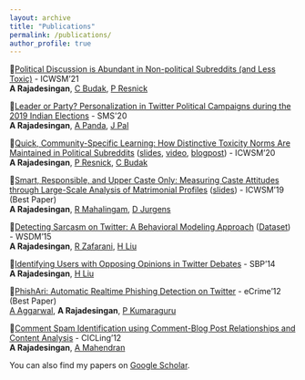 ```yaml
---
layout: archive
title: "Publications"
permalink: /publications/
author_profile: true
---
```


:pushpin:[Political Discussion is Abundant in Non-political Subreddits (and Less Toxic)](https://ashwin-r.github.io/files/icwsm_2021_political_in_nonpolitical___authorcopy.pdf) - ICWSM’21<br/>
**A Rajadesingan**, [C Budak](http://cbudak.com/index.html), [P Resnick](http://presnick.people.si.umich.edu/)


:pushpin:[Leader or Party? Personalization in Twitter Political Campaigns during the 2019 Indian Elections](https://ashwin-r.github.io/files/sms_2020_personalization_final.pdf) - SMS'20<br/>
**A Rajadesingan**, [A Panda](https://anmolpanda.github.io/), [J Pal](http://joyojeet.people.si.umich.edu/)

:pushpin:[Quick, Community-Specific Learning: How Distinctive Toxicity Norms Are Maintained in Political Subreddits](https://ashwin-r.github.io/files/icwsm_2020_norms_final.pdf) ([slides](https://ashwin-r.github.io/files/norm_icwsm_slides.pptx), [video](https://www.youtube.com/watch?v=sHg7tLD7mu4), [blogpost](https://medium.com/@ashwinrajadesingan/quick-community-specific-learning-how-distinctive-toxicity-norms-are-maintained-in-political-d273e8a3ff84)) - ICWSM’20<br/>
**A Rajadesingan**, [P Resnick](http://presnick.people.si.umich.edu/), [C Budak](http://cbudak.com/index.html)

:pushpin:[Smart, Responsible, and Upper Caste Only: Measuring Caste Attitudes through Large-Scale Analysis of Matrimonial Profiles](https://ashwin-r.github.io/files/camera_ready_icwsm.pdf) ([slides](https://ashwin-r.github.io/files/caste_icwsm_slides.pptx)) - ICWSM’19 (Best Paper)<br/>
**A Rajadesingan**, [R Mahalingam](https://lsa.umich.edu/psych/people/faculty/ramawasi.html), [D Jurgens](http://jurgens.people.si.umich.edu/)


:pushpin:[Detecting Sarcasm on Twitter: A Behavioral Modeling Approach](https://ashwin-r.github.io/files/SarcasmDetection.pdf) ([Dataset](http://bit.ly/SarcasmDetectionWSDM2015)) - WSDM’15<br/>
**A Rajadesingan**, [R Zafarani](http://ecs.syr.edu/faculty/reza/), [H Liu](http://www.public.asu.edu/~huanliu/)



:pushpin:[Identifying Users with Opposing Opinions in Twitter Debates](https://ashwin-r.github.io/files/1402.7143.pdf) - SBP’14<br/>
**A Rajadesingan**, [H Liu](http://www.public.asu.edu/~huanliu/)



:pushpin:[PhishAri: Automatic Realtime Phishing Detection on Twitter](https://ashwin-r.github.io/files/phishari.pdf) - eCrime’12 (Best Paper)<br/>
[A Aggarwal](http://precog.iiitd.edu.in/people/anupama/), **A Rajadesingan**, [P Kumaraguru](http://precog.iiitd.edu.in/)


:pushpin:[Comment Spam Identification using Comment-Blog Post Relationships and Content Analysis](https://ashwin-r.github.io/files/10.1007_978-3-642-28601-8_41.pdf) - CICLing’12<br/>
**A Rajadesingan**, [A Mahendran](https://www.researchgate.net/profile/Anand_Mahendran)


You can also find my papers on [Google Scholar](https://scholar.google.com/citations?user=GVOh8iUAAAAJ).
